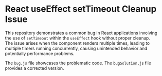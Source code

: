 # React useEffect setTimeout Cleanup Issue

This repository demonstrates a common bug in React applications involving the use of `setTimeout` within the `useEffect` hook without proper cleanup.  The issue arises when the component renders multiple times, leading to multiple timers running concurrently, causing unintended behavior and potentially performance problems.

The `bug.js` file showcases the problematic code. The `bugSolution.js` file provides a corrected version.